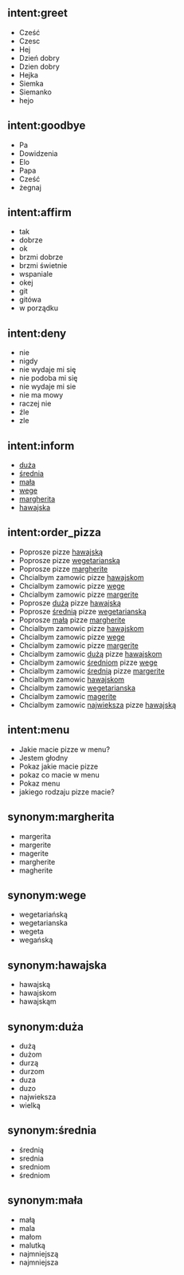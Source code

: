 ## intent:greet
- Cześć
- Czesc
- Hej
- Dzień dobry
- Dzien dobry
- Hejka
- Siemka
- Siemanko
- hejo

## intent:goodbye
- Pa
- Dowidzenia
- Elo
- Papa
- Cześć
- żegnaj

## intent:affirm
- tak
- dobrze
- ok
- brzmi dobrze
- brzmi świetnie
- wspaniale
- okej
- git
- gitówa
- w porządku

## intent:deny
- nie
- nigdy
- nie wydaje mi się
- nie podoba mi się
- nie wydaje mi sie
- nie ma mowy
- raczej nie
- źle
- zle

## intent:inform
- [duża](pizza_size)
- [średnia](pizza_size)
- [mała](pizza_size)
- [wege](pizza_type)
- [margherita](pizza_type)
- [hawajska](pizza_type)

## intent:order_pizza
- Poprosze pizze [hawajską](pizza_type:hawajska)
- Poprosze pizze [wegetarianską](pizza_type:wege) 
- Poprosze pizze [margherite](pizza_type:margherita)
- Chcialbym zamowic pizze [hawajskom](pizza_type:hawajska)
- Chcialbym zamowic pizze [wege](pizza_type:wege)
- Chcialbym zamowic pizze [margerite](pizza_type:margherita)
- Poprosze [dużą](pizza_size:duża) pizze [hawajską](pizza_type:hawajska)
- Poprosze [średnią](pizza_size:średnia) pizze [wegetarianską](pizza_type:wege) 
- Poprosze [małą](pizza_size:mała) pizze [margherite](pizza_type:margherita)
- Chcialbym zamowic pizze [hawajskom](pizza_type:hawajska)
- Chcialbym zamowic pizze [wege](pizza_type:wege)
- Chcialbym zamowic pizze [margerite](pizza_type:margherita)
- Chcialbym zamowic [dużą](pizza_size:duża) pizze [hawajskom](pizza_type:hawajska)
- Chcialbym zamowic [średniom](pizza_size:średnia) pizze [wege](pizza_type:wege)
- Chcialbym zamowic [średnią](pizza_size:średnia) pizze [margerite](pizza_type:margherita)
- Chcialbym zamowic [hawajskom](pizza_type:hawajska)
- Chcialbym zamowic [wegetarianska](pizza_type:wege)
- Chcialbym zamowic [magerite](pizza_type:margherita)
- Chcialbym zamowic [najwieksza](pizza_size:duża) pizze [hawajską](pizza_type:hawajska)

## intent:menu
- Jakie macie pizze w menu?
- Jestem głodny
- Pokaz jakie macie pizze
- pokaz co macie w menu
- Pokaz menu
- jakiego rodzaju pizze macie?


## synonym:margherita
- margerita
- margerite
- magerite
- margherite
- magherite

## synonym:wege
- wegetariańską
- wegetarianska
- wegeta
- wegańską

## synonym:hawajska
- hawajską
- hawajskom
- hawajskąm

## synonym:duża
- dużą
- dużom
- durzą
- durzom
- duza
- duzo
- najwieksza
- wielką

## synonym:średnia
- średnią
- srednia
- sredniom
- średniom

## synonym:mała
- małą
- mala
- małom
- malutką
- najmniejszą
- najmniejsza